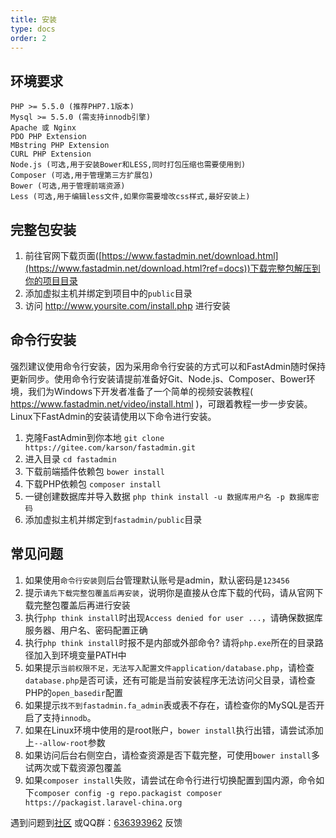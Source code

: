 ```yaml
---
title: 安装
type: docs
order: 2
---
```


## **环境要求**

~~~
PHP >= 5.5.0 (推荐PHP7.1版本)
Mysql >= 5.5.0 (需支持innodb引擎)
Apache 或 Nginx
PDO PHP Extension
MBstring PHP Extension
CURL PHP Extension
Node.js (可选,用于安装Bower和LESS,同时打包压缩也需要使用到)
Composer (可选,用于管理第三方扩展包)
Bower (可选,用于管理前端资源)
Less (可选,用于编辑less文件,如果你需要增改css样式,最好安装上)
~~~

## **完整包安装**

1. 前往官网下载页面([https://www.fastadmin.net/download.html](https://www.fastadmin.net/download.html?ref=docs))下载完整包解压到你的项目目录
2. 添加虚拟主机并绑定到项目中的`public`目录
3. 访问 http://www.yoursite.com/install.php 进行安装

## **命令行安装**

强烈建议使用命令行安装，因为采用命令行安装的方式可以和FastAdmin随时保持更新同步。使用命令行安装请提前准备好Git、Node.js、Composer、Bower环境，我们为Windows下开发者准备了一个简单的视频安装教程( https://www.fastadmin.net/video/install.html )，可跟着教程一步一步安装。Linux下FastAdmin的安装请使用以下命令进行安装。

1. 克隆FastAdmin到你本地
   `git clone https://gitee.com/karson/fastadmin.git `
2. 进入目录
   `cd fastadmin `
3. 下载前端插件依赖包
   `bower install `
4. 下载PHP依赖包
   `composer install`
5. 一键创建数据库并导入数据
   `php think install -u 数据库用户名 -p 数据库密码`
6. 添加虚拟主机并绑定到`fastadmin/public`目录

## **常见问题**
1. 如果使用`命令行安装`则后台管理默认账号是admin，默认密码是`123456`
2. 提示`请先下载完整包覆盖后再安装`，说明你是直接从仓库下载的代码，请从官网下载完整包覆盖后再进行安装
3. 执行`php think install`时出现`Access denied for user ...`，请确保数据库服务器、用户名、密码配置正确
4. 执行`php think install`时报不是内部或外部命令? 请将`php.exe`所在的目录路径加入到环境变量PATH中
5. 如果提示`当前权限不足，无法写入配置文件application/database.php`，请检查`database.php`是否可读，还有可能是当前安装程序无法访问父目录，请检查PHP的`open_basedir`配置
6. 如果提示`找不到fastadmin.fa_admin`表或表不存在，请检查你的MySQL是否开启了支持`innodb`。
7. 如果在Linux环境中使用的是root账户，`bower install`执行出错，请尝试添加上`--allow-root`参数
8. 如果访问后台右侧空白，请检查资源是否下载完整，可使用`bower install`多试两次或下载资源包覆盖
9. 如果`composer install`失败，请尝试在命令行进行切换配置到国内源，命令如下`composer config -g repo.packagist composer https://packagist.laravel-china.org`




遇到问题到[社区](https://forum.fastadmin.net) 或QQ群：[636393962](https://jq.qq.com/?_wv=1027&k=487PNBb) 反馈




